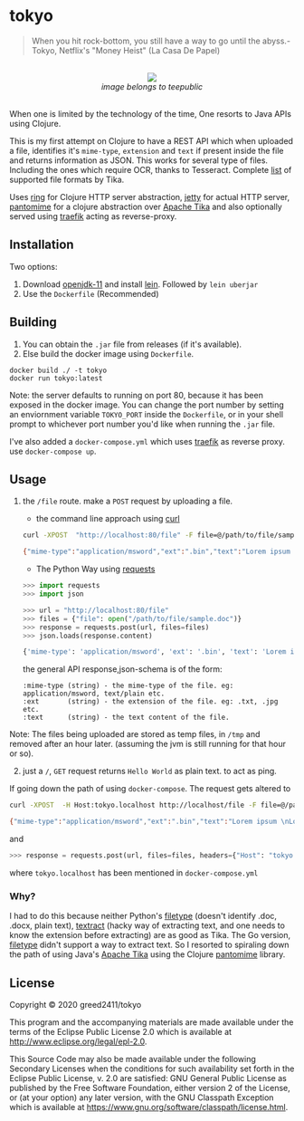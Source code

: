 # tokyo

> When you hit rock-bottom, you still have a way to go until the abyss.- Tokyo, Netflix's "Money Heist" (La Casa De Papel)

<p align="center">
  <br>
  <img src="https://res.cloudinary.com/teepublic/image/private/s--RcVSHez1--/t_Preview/b_rgb:36538b,c_limit,f_jpg,h_630,q_90,w_630/v1569759975/production/designs/6137078_0.jpg"/>
  <br>
  <em>image belongs to teepublic</em>
  <br>
  <br>
</p>



When one is limited by the technology of the time, One resorts to Java APIs using Clojure.

This is my first attempt on Clojure to have a REST API which when uploaded a file, identifies it's `mime-type`, `extension` and `text` if present inside the file and returns information as JSON.
This works for several type of files. Including the ones which require OCR, thanks to Tesseract. Complete [list](https://tika.apache.org/0.9/formats.html) of supported file formats by Tika.

Uses [ring](https://github.com/ring-clojure/ring) for Clojure HTTP server abstraction, [jetty](https://www.eclipse.org/jetty/) for actual HTTP server, [pantomime](https://github.com/michaelklishin/pantomime) for a clojure abstraction over [Apache Tika](https://tika.apache.org/) and also optionally served using [traefik](https://containo.us/traefik/) acting as reverse-proxy.


## Installation

Two options:
1. Download [openjdk-11](https://openjdk.java.net/) and install [lein](https://leiningen.org/). Followed by `lein uberjar`
2. Use the `Dockerfile` (Recommended)

## Building

1. You can obtain the `.jar` file from releases (if it's available).
2. Else build the docker image using `Dockerfile`.

```
docker build ./ -t tokyo
docker run tokyo:latest
```

Note: the server defaults to running on port 80, because it has been exposed in the docker image.
You can change the port number by setting an enviornment variable `TOKYO_PORT` inside the `Dockerfile`, or in your shell prompt to whichever port number you'd like when running the `.jar` file.

I've also added a `docker-compose.yml` which uses [traefik](https://containo.us/traefik/) as reverse proxy. use `docker-compose up`.

## Usage

1. the `/file` route. make a `POST` request by uploading a file.
    * the command line approach using [curl](https://curl.haxx.se/)


    ```bash
    curl -XPOST  "http://localhost:80/file" -F file=@/path/to/file/sample.doc

    {"mime-type":"application/msword","ext":".bin","text":"Lorem ipsum \nLorem ipsum dolor sit amet, consectetur adipiscing elit. Nunc ac faucibus odio."}
    ```

    * The Python Way using [requests](https://requests.readthedocs.io/en/master/)

    ```python
    >>> import requests
    >>> import json

    >>> url = "http://localhost:80/file"
    >>> files = {"file": open("/path/to/file/sample.doc")}
    >>> response = requests.post(url, files=files)
    >>> json.loads(response.content)

    {'mime-type': 'application/msword', 'ext': '.bin', 'text': 'Lorem ipsum \nLorem ipsum dolor sit amet, consectetur adipiscing elit. Nunc ac faucibus odio.'}
    ```

    the general API response,json-schema is of the form:
    ```
    :mime-type (string) - the mime-type of the file. eg: application/msword, text/plain etc.
    :ext       (string) - the extension of the file. eg: .txt, .jpg etc.
    :text      (string) - the text content of the file.
    ```

Note: The files being uploaded are stored as temp files, in `/tmp` and removed after an hour later. (assuming the jvm is still running for that hour or so).

2. just a `/`, `GET` request returns `Hello World` as plain text. to act as ping.

If going down the path of using `docker-compose`. The request gets altered to

```bash
curl -XPOST  -H Host:tokyo.localhost http://localhost/file -F file=@/path/to/file/sample.doc

{"mime-type":"application/msword","ext":".bin","text":"Lorem ipsum \nLorem ipsum dolor sit amet, consectetur adipiscing elit. Nunc ac faucibus odio."}
```

and

```python
>>> response = requests.post(url, files=files, headers={"Host": "tokyo.localhost"})
```

where `tokyo.localhost` has been mentioned in `docker-compose.yml`

### Why?

I had to do this because neither Python's [filetype](https://github.com/h2non/filetype.py) (doesn't identify .doc, .docx, plain text), [textract](https://github.com/deanmalmgren/textract) (hacky way of extracting text, and one needs to know the extension before extracting) are as good as Tika. The Go version, [filetype](https://github.com/h2non/filetype) didn't support a way to extract text. So I resorted to spiraling down the path of using Java's [Apache Tika](https://tika.apache.org/) using the Clojure [pantomime](https://github.com/michaelklishin/pantomime) library.


## License

Copyright © 2020 greed2411/tokyo

This program and the accompanying materials are made available under the
terms of the Eclipse Public License 2.0 which is available at
http://www.eclipse.org/legal/epl-2.0.

This Source Code may also be made available under the following Secondary
Licenses when the conditions for such availability set forth in the Eclipse
Public License, v. 2.0 are satisfied: GNU General Public License as published by
the Free Software Foundation, either version 2 of the License, or (at your
option) any later version, with the GNU Classpath Exception which is available
at https://www.gnu.org/software/classpath/license.html.

